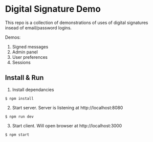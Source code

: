 # Digital Signature Demo

This repo is a collection of demonstrations of uses of digital signatures insead of email/password logins.

Demos:
1. Signed messages
2. Admin panel
3. User preferences
4. Sessions

## Install & Run 

1. Install dependancies
```
$ npm install
```
2. Start server. Server is listening at http://localhost:8080
```
$ npm run dev
```
3. Start client. Will open browser at http://localhost:3000
```
$ npm start
```

